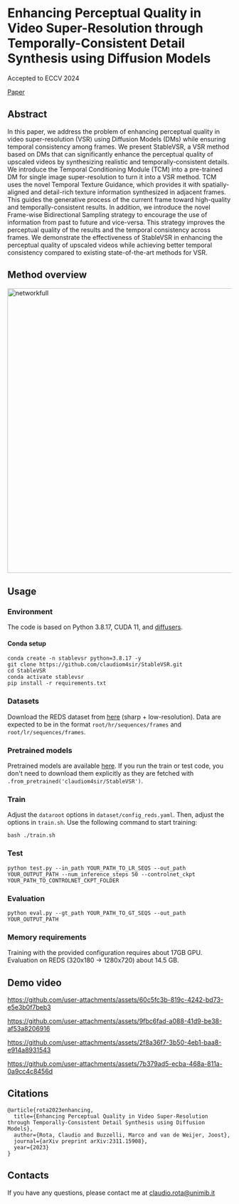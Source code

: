 # Enhancing Perceptual Quality in Video Super-Resolution through Temporally-Consistent Detail Synthesis using Diffusion Models
Accepted to ECCV 2024

[Paper](https://arxiv.org/abs/2311.15908) 

## Abstract
In this paper, we address the problem of enhancing perceptual quality in video super-resolution (VSR) using Diffusion Models (DMs) while ensuring temporal consistency among frames. We present StableVSR, a VSR method based on DMs that can significantly enhance the perceptual quality of upscaled videos by synthesizing realistic and temporally-consistent details. We introduce the Temporal Conditioning Module (TCM) into a pre-trained DM for single image super-resolution to turn it into a VSR method. TCM uses the novel Temporal Texture Guidance, which provides it with spatially-aligned and detail-rich texture information synthesized in adjacent frames. This guides the generative process of the current frame toward high-quality and temporally-consistent results. In addition, we introduce the novel Frame-wise Bidirectional Sampling strategy to encourage the use of information from past to future and vice-versa. This strategy improves the perceptual quality of the results and the temporal consistency across frames. We demonstrate the effectiveness of StableVSR in enhancing the perceptual quality of upscaled videos while achieving better temporal consistency compared to existing state-of-the-art methods for VSR.

## Method overview
<img width="640" alt="networkfull" src="https://github.com/user-attachments/assets/51390b6d-b069-49e1-a7ca-290099b2039f">

## Usage
### Environment 
The code is based on Python 3.8.17, CUDA 11, and [diffusers](https://github.com/huggingface/diffusers).
#### Conda setup
```
conda create -n stablevsr python=3.8.17 -y
git clone https://github.com/claudiom4sir/StableVSR.git
cd StableVSR
conda activate stablevsr
pip install -r requirements.txt
```
### Datasets
Download the REDS dataset from [here](https://seungjunnah.github.io/Datasets/reds.html) (sharp + low-resolution).
Data are expected to be in the format `root/hr/sequences/frames` and `root/lr/sequences/frames`.
### Pretrained models
Pretrained models are available [here](https://huggingface.co/claudiom4sir/StableVSR). If you run the train or test code, you don't need to download them explicitly as they are fetched with `.from_pretrained('claudiom4sir/StableVSR')`.
### Train
Adjust the `dataroot` options in `dataset/config_reds.yaml`. Then, adjust the options in `train.sh`. Use the following command to start training:
```
bash ./train.sh
```
### Test
```
python test.py --in_path YOUR_PATH_TO_LR_SEQS --out_path YOUR_OUTPUT_PATH --num_inference_steps 50 --controlnet_ckpt YOUR_PATH_TO_CONTROLNET_CKPT_FOLDER
```
### Evaluation
```
python eval.py --gt_path YOUR_PATH_TO_GT_SEQS --out_path YOUR_OUTPUT_PATH
```


### Memory requirements
Training with the provided configuration requires about 17GB GPU. Evaluation on REDS (320x180 -> 1280x720) about 14.5 GB.
## Demo video

https://github.com/user-attachments/assets/60c5fc3b-819c-4242-bd73-e5e3b0f7beb3

https://github.com/user-attachments/assets/9fbc6fad-a088-41d9-be38-af53a8206916

https://github.com/user-attachments/assets/2f8a36f7-3b50-4eb1-baa8-e914a8931543

https://github.com/user-attachments/assets/7b379ad5-ecba-468a-811a-0a9cc4c8456d

## Citations
```
@article{rota2023enhancing,
  title={Enhancing Perceptual Quality in Video Super-Resolution through Temporally-Consistent Detail Synthesis using Diffusion Models},
  author={Rota, Claudio and Buzzelli, Marco and van de Weijer, Joost},
  journal={arXiv preprint arXiv:2311.15908},
  year={2023}
}
```
## Contacts
If you have any questions, please contact me at claudio.rota@unimib.it

